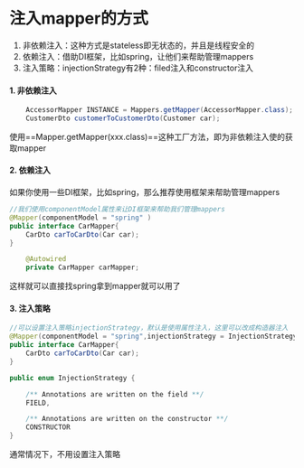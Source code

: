 # 注入mapper的方式

1. 非依赖注入：这种方式是stateless即无状态的，并且是线程安全的
2. 依赖注入：借助DI框架，比如spring，让他们来帮助管理mappers
3. 注入策略：injectionStrategy有2种：filed注入和constructor注入

#### 1. 非依赖注入

```java
    AccessorMapper INSTANCE = Mappers.getMapper(AccessorMapper.class);
    CustomerDto customerToCustomerDto(Customer car);
```

使用==Mapper.getMapper(xxx.class)==这种工厂方法，即为非依赖注入使的获取mapper

#### 2. 依赖注入

如果你使用一些DI框架，比如spring，那么推荐使用框架来帮助管理mappers

```java
//我们使用componentModel属性来让DI框架来帮助我们管理mappers
@Mapper(componentModel = "spring" )
public interface CarMapper{
	CarDto carToCarDto(Car car);
}
```

```java
    @Autowired
    private CarMapper carMapper;
```

这样就可以直接找spring拿到mapper就可以用了

#### 3. 注入策略

```java
//可以设置注入策略injectionStrategy，默认是使用属性注入，这里可以改成构造器注入
@Mapper(componentModel = "spring",injectionStrategy = InjectionStrategy.CONSTRUCTOR)
public interface CarMapper{
	CarDto carToCarDto(Car car);	
}
```

```java
public enum InjectionStrategy {

    /** Annotations are written on the field **/
    FIELD,

    /** Annotations are written on the constructor **/
    CONSTRUCTOR
}
```

通常情况下，不用设置注入策略